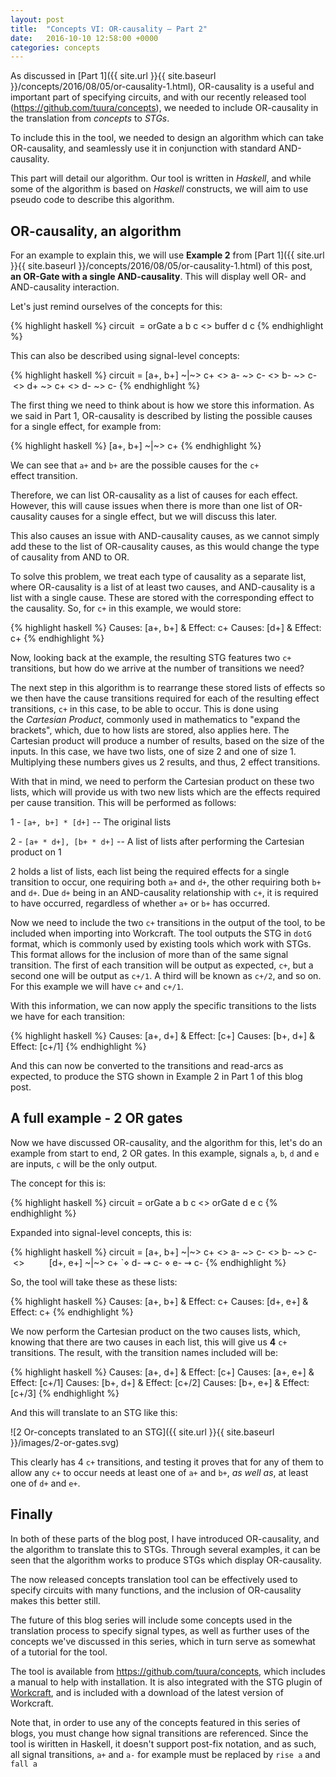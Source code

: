 ```yaml
---
layout: post
title:  "Concepts VI: OR-causality – Part 2"
date:   2016-10-10 12:58:00 +0000
categories: concepts
---
```


As discussed in [Part 1]({{ site.url }}{{ site.baseurl }}/concepts/2016/08/05/or-causality-1.html), OR-causality is a
useful and important part of specifying circuits, and with our recently
released tool (<https://github.com/tuura/concepts>), we needed to include
OR-causality in the translation from *concepts* to *STGs*.

To include this in the tool, we needed to design an algorithm which can take
OR-causality, and seamlessly use it in conjunction with standard AND-causality.

This part will detail our algorithm. Our tool is written in *Haskell*, and
while some of the algorithm is based on *Haskell* constructs, we will aim to
use pseudo code to describe this algorithm.

OR-causality, an algorithm
--------------------------

For an example to explain this, we will use **Example 2** from
[Part 1]({{ site.url }}{{ site.baseurl }}/concepts/2016/08/05/or-causality-1.html) of this post, **an OR-Gate with a
single AND-causality**. This will display well OR- and AND-causality
interaction.

Let's just remind ourselves of the concepts for this:

{% highlight haskell %}
circuit  = orGate a b c <> buffer d c
{% endhighlight %}

This can also be described using signal-level concepts:

{% highlight haskell %}
circuit = [a+, b+] ~|~> c+ <> a- ~> c- <> b- ~> c- <> d+ ~> c+ <> d- ~> c-
{% endhighlight %}

The first thing we need to think about is how we store this information. As we
said in Part 1, OR-causality is described by listing the possible causes for a
single effect, for example from:

{% highlight haskell %}
[a+, b+] ~|~> c+
{% endhighlight %}

We can see that `a+` and `b+` are the possible causes for the `c+`
effect transition.

Therefore, we can list OR-causality as a list of causes for each effect.
However, this will cause issues when there is more than one list of
OR-causality causes for a single effect, but we will discuss this later.

This also causes an issue with AND-causality causes, as we cannot simply add
these to the list of OR-causality causes, as this would change the type of
causality from AND to OR.

To solve this problem, we treat each type of causality as a separate list,
where OR-causality is a list of at least two causes, and AND-causality is a
list with a single cause. These are stored with the corresponding effect to
the causality. So, for `c+` in this example, we would store:

{% highlight haskell %}
Causes: [a+, b+] & Effect: c+
Causes: [d+] & Effect: c+
{% endhighlight %}

Now, looking back at the example, the resulting STG features two `c+`
transitions, but how do we arrive at the number of transitions we need?

The next step in this algorithm is to rearrange these stored lists of effects
so we then have the cause transitions required for each of the resulting
effect transitions, `c+` in this case, to be able to occur. This is done using
the *Cartesian Product*, commonly used in mathematics to "expand the
brackets", which, due to how lists are stored, also applies here. The
Cartesian product will produce a number of results, based on the size of the
inputs. In this case, we have two lists, one of size 2 and one of size 1.
Multiplying these numbers gives us 2 results, and thus, 2 effect transitions.

With that in mind, we need to perform the Cartesian product on these two
lists, which will provide us with two new lists which are the effects required
per cause transition. This will be performed as follows:

1 - `[a+, b+] * [d+]` -- The original lists

2 - `[a+ * d+], [b+ * d+]` -- A list of lists after performing the Cartesian
product on 1

2 holds a list of lists, each list being the required effects for a single
transition to occur, one requiring both `a+` and `d+`, the other requiring
both `b+` and `d+`. Due `d+` being in an AND-causality relationship with `c+`,
it is required to have occurred, regardless of whether `a+` or `b+` has
occurred.

Now we need to include the two `c+` transitions in the output of the tool, to
be included when importing into Workcraft. The tool outputs the STG in `dotG `
format, which is commonly used by existing tools which work with STGs. This
format allows for the inclusion of more than of the same signal transition.
The first of each transition will be output as expected, `c+`, but a second
one will be output as `c+/1`. A third will be known as `c+/2`, and so on. For
this example we will have `c+` and `c+/1`.

With this information, we can now apply the specific transitions to the lists
we have for each transition:

{% highlight haskell %}
Causes: [a+, d+] &amp; Effect: [c+]
Causes: [b+, d+] &amp; Effect: [c+/1]
{% endhighlight %}

And this can now be converted to the transitions and read-arcs as expected, to
produce the STG shown in Example 2 in Part 1 of this blog post.

A full example - 2 OR gates
---------------------------

Now we have discussed OR-causality, and the algorithm for this, let's do an
example from start to end, 2 OR gates. In this example, signals `a`, `b`, `d`
and `e` are inputs, `c` will be the only output.

The concept for this is:

{% highlight haskell %}
circuit = orGate a b c <> orGate d e c
{% endhighlight %}

Expanded into signal-level concepts, this is:

{% highlight haskell %}
circuit = [a+, b+] ~|~> c+ <> a- ~> c- <> b- ~> c- <>
          [d+, e+] ~|~> c+ `⋄ d- ⇝ c- ⋄ e- ⇝ c-
 {% endhighlight %}

So, the tool will take these as these lists:

{% highlight haskell %}
Causes: [a+, b+] & Effect: c+
Causes: [d+, e+] & Effect: c+
{% endhighlight %}

We now perform the Cartesian product on the two causes lists, which, knowing
that there are two causes in each list, this will give us **4** `c+`
transitions. The result, with the transition names included will be:

{% highlight haskell %}
Causes: [a+, d+] & Effect: [c+]
Causes: [a+, e+] & Effect: [c+/1]
Causes: [b+, d+] & Effect: [c+/2]
Causes: [b+, e+] & Effect: [c+/3]
{% endhighlight %}

And this will translate to an STG like this:

![2 Or-concepts translated to an STG]({{ site.url }}{{ site.baseurl }}/images/2-or-gates.svg)

This clearly has 4 `c+` transitions, and testing it proves that for any of
them to allow any `c+` to occur needs at least one of `a+` and `b+`, *as well
as*, at least one of `d+` and `e+`.

Finally
-------

In both of these parts of the blog post, I have introduced OR-causality, and
the algorithm to translate this to STGs. Through several examples, it can be
seen that the algorithm works to produce STGs which display OR-causality.

The now released concepts translation tool can be effectively used to specify
circuits with many functions, and the inclusion of OR-causality makes this
better still.

The future of this blog series will include some concepts used in the
translation process to specify signal types, as well as further uses of the
concepts we've discussed in this series, which in turn serve as somewhat of a
tutorial for the tool.

The tool is available from <https://github.com/tuura/concepts>, which
includes a manual to help with installation. It is also integrated with the
STG plugin of <a href="http://www.workcraft.org/">Workcraft</a>, and is
included with a download of the latest version of Workcraft.

Note that, in order to use any of the concepts featured in this series of
blogs, you must change how signal transitions are referenced. Since the tool is
wiritten in Haskell, it doesn't support post-fix notation, and as such, all
signal transitions, `a+` and `a-` for example must be replaced by `rise a` and
`fall a`
